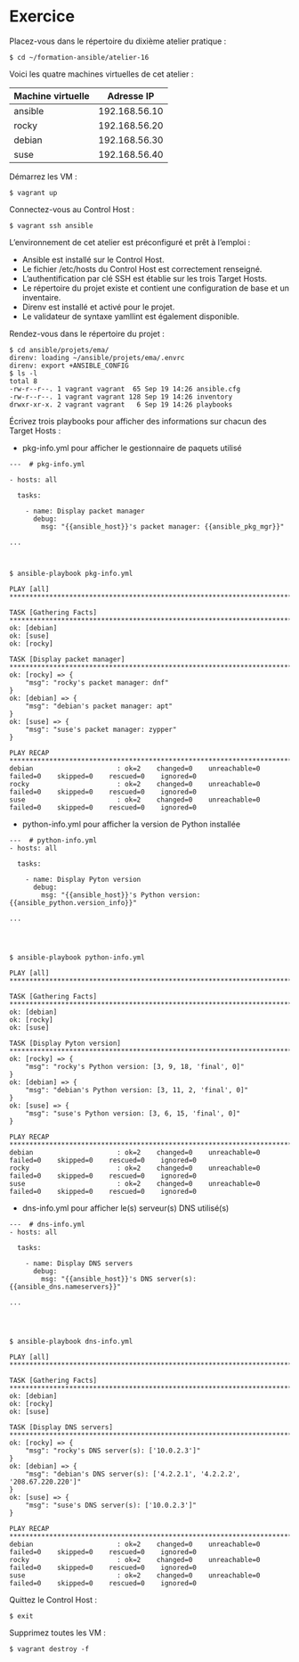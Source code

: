 # Exercice

Placez-vous dans le répertoire du dixième atelier pratique :

```
$ cd ~/formation-ansible/atelier-16
```
Voici les quatre machines virtuelles de cet atelier :

|Machine virtuelle |	Adresse IP|
| ------------- |:-------------:|
|ansible | 192.168.56.10|
|rocky | 192.168.56.20|
|debian | 192.168.56.30|
|suse |	192.168.56.40|

Démarrez les VM :
```
$ vagrant up
```
Connectez-vous au Control Host :
```
$ vagrant ssh ansible
```
L’environnement de cet atelier est préconfiguré et prêt à l’emploi :

* Ansible est installé sur le Control Host.
* Le fichier /etc/hosts du Control Host est correctement renseigné.
* L’authentification par clé SSH est établie sur les trois Target Hosts.
* Le répertoire du projet existe et contient une configuration de base et un inventaire.
* Direnv est installé et activé pour le projet.
* Le validateur de syntaxe yamllint est également disponible.

Rendez-vous dans le répertoire du projet :
```
$ cd ansible/projets/ema/
direnv: loading ~/ansible/projets/ema/.envrc
direnv: export +ANSIBLE_CONFIG
$ ls -l
total 8
-rw-r--r--. 1 vagrant vagrant  65 Sep 19 14:26 ansible.cfg
-rw-r--r--. 1 vagrant vagrant 128 Sep 19 14:26 inventory
drwxr-xr-x. 2 vagrant vagrant   6 Sep 19 14:26 playbooks
```


Écrivez trois playbooks pour afficher des informations sur chacun des Target Hosts :

* pkg-info.yml pour afficher le gestionnaire de paquets utilisé
```
---  # pkg-info.yml

- hosts: all

  tasks:

    - name: Display packet manager
      debug:
        msg: "{{ansible_host}}'s packet manager: {{ansible_pkg_mgr}}"

...



$ ansible-playbook pkg-info.yml 

PLAY [all] *********************************************************************************************************

TASK [Gathering Facts] *********************************************************************************************
ok: [debian]
ok: [suse]
ok: [rocky]

TASK [Display packet manager] **************************************************************************************
ok: [rocky] => {
    "msg": "rocky's packet manager: dnf"
}
ok: [debian] => {
    "msg": "debian's packet manager: apt"
}
ok: [suse] => {
    "msg": "suse's packet manager: zypper"
}

PLAY RECAP *********************************************************************************************************
debian                     : ok=2    changed=0    unreachable=0    failed=0    skipped=0    rescued=0    ignored=0   
rocky                      : ok=2    changed=0    unreachable=0    failed=0    skipped=0    rescued=0    ignored=0   
suse                       : ok=2    changed=0    unreachable=0    failed=0    skipped=0    rescued=0    ignored=0   

```
* python-info.yml pour afficher la version de Python installée
```
---  # python-info.yml
- hosts: all

  tasks:

    - name: Display Pyton version
      debug:
        msg: "{{ansible_host}}'s Python version: {{ansible_python.version_info}}"

...




$ ansible-playbook python-info.yml 

PLAY [all] *********************************************************************************************************

TASK [Gathering Facts] *********************************************************************************************
ok: [debian]
ok: [rocky]
ok: [suse]

TASK [Display Pyton version] ***************************************************************************************
ok: [rocky] => {
    "msg": "rocky's Python version: [3, 9, 18, 'final', 0]"
}
ok: [debian] => {
    "msg": "debian's Python version: [3, 11, 2, 'final', 0]"
}
ok: [suse] => {
    "msg": "suse's Python version: [3, 6, 15, 'final', 0]"
}

PLAY RECAP *********************************************************************************************************
debian                     : ok=2    changed=0    unreachable=0    failed=0    skipped=0    rescued=0    ignored=0   
rocky                      : ok=2    changed=0    unreachable=0    failed=0    skipped=0    rescued=0    ignored=0   
suse                       : ok=2    changed=0    unreachable=0    failed=0    skipped=0    rescued=0    ignored=0   

```
* dns-info.yml pour afficher le(s) serveur(s) DNS utilisé(s)
```
---  # dns-info.yml
- hosts: all

  tasks:

    - name: Display DNS servers
      debug:
        msg: "{{ansible_host}}'s DNS server(s): {{ansible_dns.nameservers}}"

...




$ ansible-playbook dns-info.yml 

PLAY [all] *********************************************************************************************************

TASK [Gathering Facts] *********************************************************************************************
ok: [debian]
ok: [rocky]
ok: [suse]

TASK [Display DNS servers] *****************************************************************************************
ok: [rocky] => {
    "msg": "rocky's DNS server(s): ['10.0.2.3']"
}
ok: [debian] => {
    "msg": "debian's DNS server(s): ['4.2.2.1', '4.2.2.2', '208.67.220.220']"
}
ok: [suse] => {
    "msg": "suse's DNS server(s): ['10.0.2.3']"
}

PLAY RECAP *********************************************************************************************************
debian                     : ok=2    changed=0    unreachable=0    failed=0    skipped=0    rescued=0    ignored=0   
rocky                      : ok=2    changed=0    unreachable=0    failed=0    skipped=0    rescued=0    ignored=0   
suse                       : ok=2    changed=0    unreachable=0    failed=0    skipped=0    rescued=0    ignored=0   

```




Quittez le Control Host :
```
$ exit
```
Supprimez toutes les VM :
```
$ vagrant destroy -f
```
